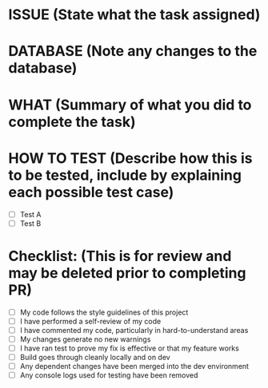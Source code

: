 # ISSUE (State what the task assigned)

# DATABASE (Note any changes to the database)

# WHAT (Summary of what you did to complete the task)

# HOW TO TEST (Describe how this is to be tested, include by explaining each possible test case)

- [ ] Test A
- [ ] Test B

# Checklist: (This is for review and may be deleted prior to completing PR)

- [ ] My code follows the style guidelines of this project
- [ ] I have performed a self-review of my code
- [ ] I have commented my code, particularly in hard-to-understand areas
- [ ] My changes generate no new warnings
- [ ] I have ran test to prove my fix is effective or that my feature works
- [ ] Build goes through cleanly locally and on dev
- [ ] Any dependent changes have been merged into the dev environment
- [ ] Any console logs used for testing have been removed
